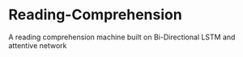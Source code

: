 # Reading-Comprehension
A reading comprehension machine built on Bi-Directional LSTM and attentive network 
